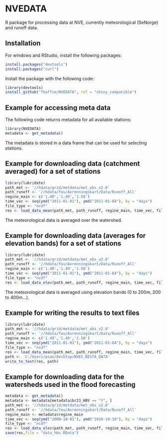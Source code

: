 # NVEDATA

R package for processing data at NVE, currently meteorological (SeNorge) and runoff data.

## Installation

For windows and RStudio, install the following packages:

```R
install.packages("devtools")
install.packages("curl")
```

Install the package with the following code:

```R
library(devtools)
install_github("fbaffie/NVEDATA", ref = "shiny_compatible")
```

## Example for accessing meta data

The following code returns metadata for all available stations:

```R
library(NVEDATA)
metadata <- get_metadata()
```

The metadata is stored in a data frame that can be used for selecting stations.

## Example for downloading data (catchment averaged) for a set of stations

```R
library(lubridate)
path_met <- '//hdata/grid/metdata/met_obs_v2.0'
path_runoff <- '//hdata/fou/Avrenningskart/Data/Runoff_All'
regine_main <- c('1.48','1.49','1.50')
time_vec <- seq(ymd("2011-01-01"), ymd("2011-01-04"), by = "days")
file_type <- "ncdf"
res <- load_data_mean(path_met, path_runoff, regine_main, time_vec, file_type)
```
The meteorological data is averaged over the watershed.

## Example for downloading data (averages for elevation bands) for a set of stations

```R
library(lubridate)
path_met <- '//hdata/grid/metdata/met_obs_v2.0'
path_runoff <- '//hdata/fou/Avrenningskart/Data/Runoff_All'
regine_main <- c('1.48','1.49','1.50')
time_vec <- seq(ymd("2011-01-01"), ymd("2011-01-04"), by = "days")
file_type <- "ncdf"
res <- load_data_elev(path_met, path_runoff, regine_main, time_vec, file_type)
```
The meteorological data is averaged using elevation bands (0 to 200m, 200 to 400m...).

## Example for writing the results to text files

```R
library(lubridate)
path_met <- '//hdata/grid/metdata/met_obs_v2.0'
path_runoff <- '//hdata/fou/Avrenningskart/Data/Runoff_All'
regine_main <- c('1.48','1.49','1.50')
time_vec <- seq(ymd("2011-01-01"), ymd("2011-01-04"), by = "days")
file_type <- "ncdf"
res <- load_data_mean(path_met, path_runoff, regine_main, time_vec, file_type)
path <- 'C:/Users/psan/Desktop/NVES_BESTA_DATA'
write_to_text(res, path)
```
## Example for downloading data for the watersheds used in the flood forecasting

```R
metadata <- get_metadata()
metadata <- metadata[metadata$br23_HBV == "Y", ]
path_met <- '//hdata/grid/metdata/met_obs_v2.0'
path_runoff <- '//hdata/fou/Avrenningskart/Data/Runoff_All'
regine_main <- metadata$regine_main
time_vec <- seq(ymd("2000-10-01"), ymd("2010-10-10"), by = "days")
file_type <- "ncdf"
res <- load_data_elev(path_met, path_runoff, regine_main, time_vec, file_type)
save(res,file = "data_hbv.RData")
```
